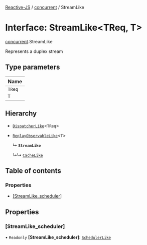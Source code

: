 [Reactive-JS](../README.md) / [concurrent](../modules/concurrent.md) / StreamLike

# Interface: StreamLike<TReq, T\>

[concurrent](../modules/concurrent.md).StreamLike

Represents a duplex stream

## Type parameters

| Name |
| :------ |
| `TReq` |
| `T` |

## Hierarchy

- [`DispatcherLike`](concurrent.DispatcherLike.md)<`TReq`\>

- [`ReplayObservableLike`](concurrent.ReplayObservableLike.md)<`T`\>

  ↳ **`StreamLike`**

  ↳↳ [`CacheLike`](concurrent.CacheLike.md)

## Table of contents

### Properties

- [[StreamLike\_scheduler]](concurrent.StreamLike.md#[streamlike_scheduler])

## Properties

### [StreamLike\_scheduler]

• `Readonly` **[StreamLike\_scheduler]**: [`SchedulerLike`](concurrent.SchedulerLike.md)

